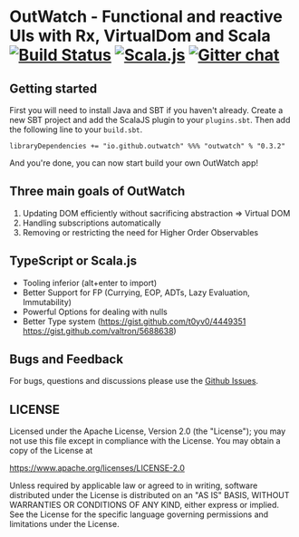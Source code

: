 # OutWatch - Functional and reactive UIs with Rx, VirtualDom and Scala [![Build Status](https://travis-ci.org/OutWatch/outwatch.svg?branch=master)](https://travis-ci.org/OutWatch/outwatch) [![Scala.js](https://www.scala-js.org/assets/badges/scalajs-0.6.6.svg)](https://www.scala-js.org) [![Gitter chat](https://badges.gitter.im/gitterHQ/gitter.png)](https://gitter.im/OutWatch/Lobby)


## Getting started

First you will need to install Java and SBT if you haven't already. 
Create a new SBT project and add the ScalaJS plugin to your `plugins.sbt`.
Then add the following line to your `build.sbt`.

    libraryDependencies += "io.github.outwatch" %%% "outwatch" % "0.3.2"
    
And you're done, you can now start build your own OutWatch app!


## Three main goals of OutWatch

1. Updating DOM efficiently without sacrificing abstraction => Virtual DOM
2. Handling subscriptions automatically
3. Removing or restricting the need for Higher Order Observables





## TypeScript or Scala.js

- Tooling inferior (alt+enter to import)
- Better Support for FP (Currying, EOP, ADTs, Lazy Evaluation, Immutability)
- Powerful Options for dealing with nulls
- Better Type system (https://gist.github.com/t0yv0/4449351 https://gist.github.com/valtron/5688638)

## Bugs and Feedback

For bugs, questions and discussions please use the [Github Issues](https://github.com/issues).

## LICENSE

Licensed under the Apache License, Version 2.0 (the "License");
you may not use this file except in compliance with the License.
You may obtain a copy of the License at

<https://www.apache.org/licenses/LICENSE-2.0>

Unless required by applicable law or agreed to in writing, software
distributed under the License is distributed on an "AS IS" BASIS,
WITHOUT WARRANTIES OR CONDITIONS OF ANY KIND, either express or implied.
See the License for the specific language governing permissions and
limitations under the License.
